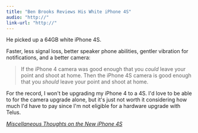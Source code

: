 ```yaml
---
title: "Ben Brooks Reviews His White iPhone 4S"
audio: "http://"
link-url: "http://"
---
```

<p>He picked up a 64GB white iPhone 4S.</p>
<p>Faster, less signal loss, better speaker phone abilities, gentler vibration for notifications, and a better camera:</p>
<blockquote><p>If the iPhone 4 camera was good enough that you <em>could</em> leave your point and shoot at home. Then the iPhone 4S camera is good enough that you <em>should</em> leave your point and shoot at home.</p></blockquote>
<p>For the record, I won't be upgrading my iPhone 4 to a 4S. I'd love to be able to for the camera upgrade alone, but it's just not worth it considering how much I'd have to pay since I'm not eligible for a hardware upgrade with Telus.</p>
<p><em><a href="http://brooksreview.net/2011/10/iphone-4s-2/">Miscellaneous Thoughts on the New iPhone 4S</a></em></p>
